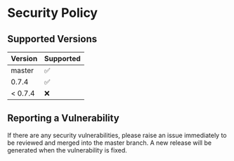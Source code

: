 # Security Policy

## Supported Versions

| Version | Supported          |
| ------- | ------------------ |
| master  | :white_check_mark: |
| 0.7.4   | :white_check_mark: |
| < 0.7.4   | :x:                |


## Reporting a Vulnerability

If there are any security vulnerabilities, please raise an issue immediately to be reviewed and merged into the master branch.
A new release will be generated when the vulnerability is fixed. 
